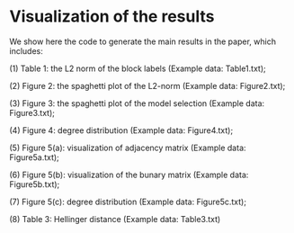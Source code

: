 # Visualization of the results

We show here the code to generate the main results in the paper, which includes: 

(1) Table 1: the L2 norm of the block labels (Example data: Table1.txt); 

(2) Figure 2: the spaghetti plot of the L2-norm (Example data: Figure2.txt); 

(3) Figure 3: the spaghetti plot of the model selection (Example data: Figure3.txt);

(4) Figure 4: degree distribution (Example data: Figure4.txt);

(5) Figure 5(a): visualization of adjacency matrix (Example data: Figure5a.txt);

(6) Figure 5(b): visualization of the bunary matrix (Example data: Figure5b.txt);

(7) Figure 5(c): degree distribution (Example data: Figure5c.txt);

(8) Table 3: Hellinger distance (Example data: Table3.txt)

